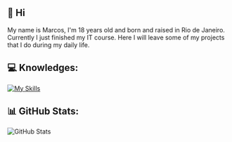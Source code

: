 ## 👋 Hi 
My name is Marcos, I'm 18 years old and born and raised in Rio de Janeiro. Currently I just finished my IT course. Here I will leave some of my projects that I do during my daily life.

## 💻 Knowledges:
[![My Skills](https://skillicons.dev/icons?i=html,css,js,discordjs,figma,ps,c,cs,postgresql)](https://skillicons.dev)
## 📊 GitHub Stats:
![GitHub Stats](https://github-readme-stats.vercel.app/api?username=pequenu&show_icons=true&hide_border=true&card_width=400&bg_color=2D333B&title_color=ffffff&text_color=d1d1d1&icon_color=d1d1d1&include_all_commits=false&count_private=false)
